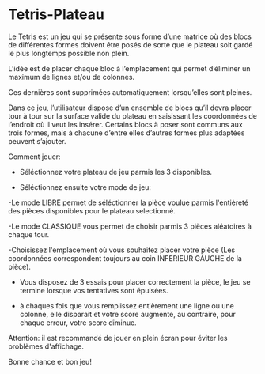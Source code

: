 # Tetris-Plateau

Le Tetris est un jeu qui se présente sous forme d’une matrice où des blocs de différentes formes doivent être posés de sorte que le plateau soit gardé le plus longtemps possible non plein.

L’idée est de placer chaque bloc à l’emplacement qui permet d’éliminer un maximum de lignes et/ou de colonnes. 

Ces dernières sont supprimées automatiquement lorsqu’elles sont pleines. 

Dans ce jeu, l’utilisateur dispose d’un ensemble de blocs qu’il devra placer tour à tour sur la surface valide du plateau en saisissant les coordonnées de l’endroit où il veut les insérer. 
Certains blocs à poser sont communs aux trois formes, mais à chacune d’entre elles d’autres formes plus adaptées peuvent s’ajouter.

Comment jouer:

- Séléctionnez votre plateau de jeu parmis les 3 disponibles.

- Séléctionnez ensuite votre mode de jeu:

-Le mode LIBRE permet de séléctionner la pièce voulue parmis l'entièreté des pièces disponibles pour le plateau selectionné.

-Le mode CLASSIQUE vous permet de choisir parmis 3 pièces aléatoires à chaque tour.


-Choisissez l'emplacement où vous souhaitez placer votre pièce (Les coordonnées correspondent toujours au coin INFERIEUR GAUCHE de la pièce).

- Vous disposez de 3 essais pour placer correctement la pièce, le jeu se termine lorsque vos tentatives sont épuisées. 

- à chaques fois que vous remplissez entièrement une ligne ou une colonne, elle disparait et votre score augmente, au contraire, pour chaque erreur, votre score diminue.


Attention: il est recommandé de jouer en plein écran pour éviter les problèmes d'affichage.



Bonne chance et bon jeu!
